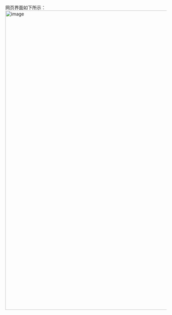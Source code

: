 网页界面如下所示：
<img width="932" alt="image" src="https://user-images.githubusercontent.com/82950087/148707434-c8f2c385-ac32-479b-867c-945f41b6dd9e.png">
